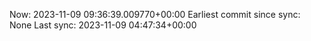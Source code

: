 Now: 2023-11-09 09:36:39.009770+00:00 Earliest commit since sync: None Last sync: 2023-11-09 04:47:34+00:00
